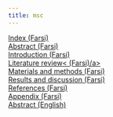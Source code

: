 ```yaml
---
title: msc
---
```


<a href="https://app.box.com/s/9n6571w21fsby075u3nl" target="_blank">Index (Farsi)</a>  
<a href="https://app.box.com/s/bqz3bh5z8jia015i3dwd" target="_blank">Abstract (Farsi)</a>  
<a href="https://app.box.com/s/vf3f5mips9rwellntydk" target="_blank">Introduction (Farsi)</a>  
<a href="https://app.box.com/s/4vdt4s1dz816vfesgm44" target="_blank">Literature review< (Farsi)/a>  
<a href="https://app.box.com/s/pwde7gqlznqhrsfki9iu" target="_blank">Materials and methods (Farsi)</a>  
<a href="https://app.box.com/s/ypoh7rkykicwjy9287af" target="_blank">Results and discussion (Farsi)</a>  
<a href="https://app.box.com/s/7ezgzh6nsvsv56kzdp95" target="_blank">References (Farsi)</a>  
<a href="https://app.box.com/s/mcby4h6j0j0uoygq5g9w" target="_blank">Appendix (Farsi)</a>  
<a href="https://app.box.com/s/76do2v6kseqdplvbugvz" target="_blank">Abstract (English)</a>
